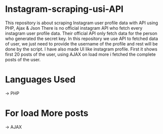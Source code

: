 # Instagram-scraping-usi-API
This repository is about scraping Instagram user profile data with API using PHP, Ajax &amp; Json
There is no official instagram API who fetch every instagram user profile data. Their official API only fetch data for the person who generated the secret key.
In this repository we use API to fetched data of user, we just need to provide the username of the profile and rest will be done by the script.
I have also made UI like instagram profile. First it shows first 20 posts of the user, using AJAX on load more i fetched the complete posts of the user.

# Languages Used
-> PHP
# For load More posts
-> AJAX

